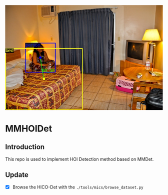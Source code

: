 <div align="center">
  <img src="resources/demo_image.jpg" width="600"/>
</div>

# MMHOIDet

## Introduction

This repo is used to implement HOI Detection method based on MMDet. 

## Update
- [x] Browse the HICO-Det with the `./tools/mics/browse_dataset.py` 
